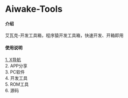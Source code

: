 # Aiwake-Tools

#### 介绍
艾瓦克-开发工具箱，程序猿开发工具箱，快速开发、开箱即用


#### 使用说明
 
[1. X导航](http://navi.itqu.net)  
2. APP分享  
3. PC软件  
4. 开发工具  
5. ROM工具   
6. 源码   

